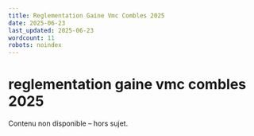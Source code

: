 ```yaml
---
title: Reglementation Gaine Vmc Combles 2025
date: 2025-06-23
last_updated: 2025-06-23
wordcount: 11
robots: noindex
---
```


# reglementation gaine vmc combles 2025

Contenu non disponible – hors sujet.